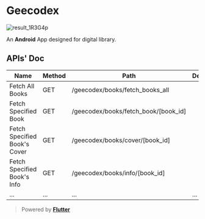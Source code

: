 
# Geecodex

![result_1R3G4p](https://github.com/user-attachments/assets/f4933c66-ab46-4e8b-b489-fafbec07f2b5)

An **Android** App designed for digital library.






## APIs' Doc
| **Name**              | **Method** | **Path**                                 | **Description** |
| --------------------- | ---------- | ---------------------------------------- | --------------- |
| Fetch All Books       | GET        | /geecodex/books/fetch_books_all          |                 |
| Fetch Specified Book  | GET        | /geecodex/books/fetch_book/[book_id]     |                 |
| Fetch Specified Book's Cover | GET | /geecodex/books/cover/[book_id]          |                 |
| Fetch Specified Book's Info  | GET | /geecodex/books/info/[book_id]           |                 |
| ... | ... | ... | ... |

 > Powered by **[Flutter](https://github.com/flutter/flutter)**
